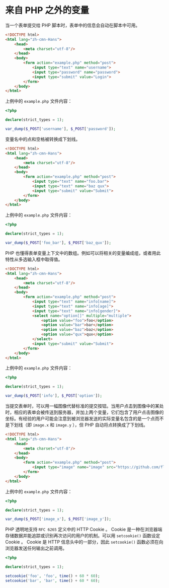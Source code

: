 # 来自 PHP 之外的变量

当一个表单提交给 PHP 脚本时，表单中的信息会自动在脚本中可用。

```html
<!DOCTYPE html>
<html lang="zh-cmn-Hans">
    <head>
        <meta charset="utf-8"/>
    </head>
    <body>
        <form action="example.php" method="post">
            <input type="text" name="username">
            <input type="password" name="password">
            <input type="submit" value="Login">
        </form>
    </body>
</html>
```

上例中的 `example.php` 文件内容：

```php
<?php

declare(strict_types = 1);

var_dump($_POST['username'], $_POST['password']);

```

变量名中的点和空格被转换成下划线。

```html
<!DOCTYPE html>
<html lang="zh-cmn-Hans">
    <head>
        <meta charset="utf-8"/>
    </head>
    <body>
        <form action="example.php" method="post">
            <input type="text" name="foo.bar">
            <input type="text" name="baz qux">
            <input type="submit" value="Submit">
        </form>
    </body>
</html>
```

上例中的 `example.php` 文件内容：

```php
<?php

declare(strict_types = 1);

var_dump($_POST['foo_bar'], $_POST['baz_qux']);

```

PHP 也懂得表单变量上下文中的数组。例如可以将相关的变量编成组，或者用此特性从多选输入框中取得值。

```html
<!DOCTYPE html>
<html lang="zh-cmn-Hans">
    <head>
        <meta charset="utf-8"/>
    </head>
    <body>
        <form action="example.php" method="post">
            <input type="text" name="info[name]">
            <input type="text" name="info[age]">
            <input type="text" name="info[gender]">
            <select name="option[]" multiple="multiple">
                <option value="foo">foo</option>
                <option value="bar">bar</option>
                <option value="baz">baz</option>
                <option value="qux">qux</option>
            </select>
            <input type="submit" value="Submit">
        </form>
    </body>
</html>
```

上例中的 `example.php` 文件内容：

```php
<?php

declare(strict_types = 1);

var_dump($_POST['info'], $_POST['option']);

```

当提交表单时，可以用一幅图像代替标准的提交按钮。当用户点击到图像中的某处时，相应的表单会被传送到服务器，并加上两个变量，它们包含了用户点击图像的坐标。有经验的用户可能会注意到被浏览器发送的实际变量名包含的是一个点而不是下划线（即 `image.x` 和 `image.y` ），但 PHP 自动将点转换成了下划线。

```html
<!DOCTYPE html>
<html lang="zh-cmn-Hans">
    <head>
        <meta charset="utf-8"/>
    </head>
    <body>
        <form action="example.php" method="post">
            <input type="image" name="image" src="https://github.com/fluidicon.png">
        </form>
    </body>
</html>
```

上例中的 `example.php` 文件内容：

```php
<?php

declare(strict_types = 1);

var_dump($_POST['image_x'], $_POST['image_y']);

```

PHP 透明地支持 `RFC 6265` 定义中的 HTTP Cookie 。 Cookie 是一种在浏览器端存储数据并能追踪或识别再次访问的用户的机制。可以用 `setcookie()` 函数设定 Cookie 。 Cookie 是 HTTP 信息头中的一部分，因此 `setcookie()` 函数必须在向浏览器发送任何输出之前调用。

```php
<?php

declare(strict_types = 1);

setcookie('foo', 'foo', time() + 60 * 60);
setcookie('bar', 'bar', time() + 60 * 60);

```

